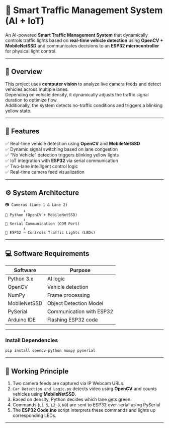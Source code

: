 # 🚦 Smart Traffic Management System (AI + IoT)

An AI-powered **Smart Traffic Management System** that dynamically controls traffic lights based on **real-time vehicle detection** using **OpenCV + MobileNetSSD** and communicates decisions to an **ESP32 microcontroller** for physical light control.

---

## 🧠 Overview

This project uses **computer vision** to analyze live camera feeds and detect vehicles across multiple lanes.  
Depending on vehicle density, it dynamically adjusts the traffic signal duration to optimize flow.  
Additionally, the system detects no-traffic conditions and triggers a blinking yellow state.

---

## 🔧 Features

✅ Real-time vehicle detection using **OpenCV** and **MobileNetSSD**  
✅ Dynamic signal switching based on lane congestion  
✅ “No Vehicle” detection triggers blinking yellow lights  
✅ IoT integration with **ESP32** via serial communication  
✅ Two-lane intelligent control logic  
✅ Real-time camera feed visualization  

---

## ⚙️ System Architecture

```
📷 Cameras (Lane 1 & Lane 2)
        ↓
🧠 Python (OpenCV + MobileNetSSD)
        ↓
📡 Serial Communication (COM Port)
        ↓
🔌 ESP32 → Controls Traffic Lights (LEDs)
```

---

## 💻 Software Requirements

| Software | Purpose |
|-----------|----------|
| Python 3.x | AI logic |
| OpenCV | Vehicle detection |
| NumPy | Frame processing |
| MobileNetSSD | Object Detection Model |
| PySerial | Communication with ESP32 |
| Arduino IDE | Flashing ESP32 code |

---

### Install Dependencies
```bash
pip install opencv-python numpy pyserial
```
---

## 🧠 Working Principle

1. Two camera feeds are captured via IP Webcam URLs.  
2. `Car Detection and Logic.py` detects video using **OpenCV** and counts vehicles using **MobileNetSSD**.  
3. Based on density, Python decides which lane gets green.  
4. Commands (`L1_5`, `L2_8`, `NO`) are sent to ESP32 over serial using PySerial
5. The **ESP32 Code.ino** script interprets these commands and lights up corresponding LEDs.  

---

